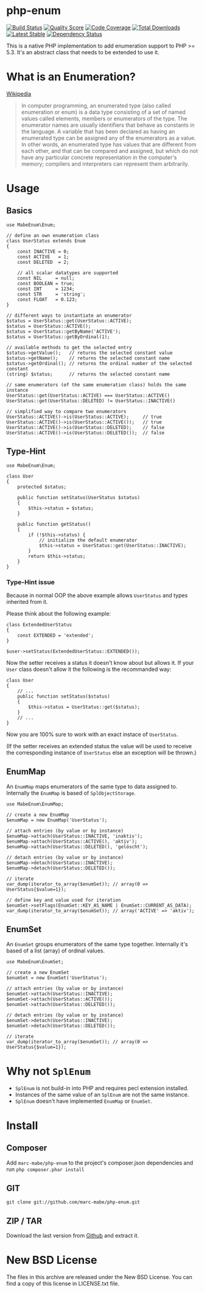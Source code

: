 # php-enum
[![Build Status](https://secure.travis-ci.org/marc-mabe/php-enum.png?branch=master)](http://travis-ci.org/marc-mabe/php-enum)
[![Quality Score](https://scrutinizer-ci.com/g/marc-mabe/php-enum/badges/quality-score.png?s=7dfddb19a12314ecc5f05eeb2b297bdde3ad2623)](https://scrutinizer-ci.com/g/marc-mabe/php-enum/)
[![Code Coverage](https://scrutinizer-ci.com/g/marc-mabe/php-enum/badges/coverage.png?s=8442d532fad964fd3d8afe493ac2d0d65162306a)](https://scrutinizer-ci.com/g/marc-mabe/php-enum/)
[![Total Downloads](https://poser.pugx.org/marc-mabe/php-enum/downloads.png)](https://packagist.org/packages/marc-mabe/php-enum)
[![Latest Stable](https://poser.pugx.org/marc-mabe/php-enum/v/stable.png)](https://packagist.org/packages/marc-mabe/php-enum)
[![Dependency Status](https://www.versioneye.com/php/marc-mabe:php-enum/dev-master/badge.png)](https://www.versioneye.com/php/marc-mabe:php-enum/dev-master)

This is a native PHP implementation to add enumeration support to PHP >= 5.3.
It's an abstract class that needs to be extended to use it.


# What is an Enumeration?

[Wikipedia](http://wikipedia.org/wiki/Enumerated_type)
> In computer programming, an enumerated type (also called enumeration or enum)
> is a data type consisting of a set of named values called elements, members
> or enumerators of the type. The enumerator names are usually identifiers that
> behave as constants in the language. A variable that has been declared as
> having an enumerated type can be assigned any of the enumerators as a value.
> In other words, an enumerated type has values that are different from each
> other, and that can be compared and assigned, but which do not have any
> particular concrete representation in the computer's memory; compilers and
> interpreters can represent them arbitrarily.


# Usage

## Basics

    use MabeEnum\Enum;

    // define an own enumeration class
    class UserStatus extends Enum
    {
        const INACTIVE = 0;
        const ACTIVE   = 1;
        const DELETED  = 2;

        // all scalar datatypes are supported
        const NIL     = null;
        const BOOLEAN = true;
        const INT     = 1234;
        const STR     = 'string';
        const FLOAT   = 0.123;
    }
    
    // different ways to instantiate an enumerator
    $status = UserStatus::get(UserStatus::ACTIVE);
    $status = UserStatus::ACTIVE();
    $status = UserStatus::getByName('ACTIVE');
    $status = UserStatus::getByOrdinal(1);
    
    // available methods to get the selected entry
    $status->getValue();   // returns the selected constant value
    $status->getName();    // returns the selected constant name
    $status->getOrdinal(); // returns the ordinal number of the selected constant
    (string) $status;      // returns the selected constant name
    
    // same enumerators (of the same enumeration class) holds the same instance
    UserStatus::get(UserStatus::ACTIVE) === UserStatus::ACTIVE()
    UserStatus::get(UserStatus::DELETED) != UserStatus::INACTIVE()

    // simplified way to compare two enumerators
    UserStatus::ACTIVE()->is(UserStatus::ACTIVE);     // true
    UserStatus::ACTIVE()->is(UserStatus::ACTIVE());   // true
    UserStatus::ACTIVE()->is(UserStatus::DELETED);    // false
    UserStatus::ACTIVE()->is(UserStatus::DELETED());  // false


## Type-Hint
    
    use MabeEnum\Enum;

    class User
    {
        protected $status;
    
        public function setStatus(UserStatus $status)
        {
            $this->status = $status;
        }
    
        public function getStatus()
        {
            if (!$this->status) {
                // initialize the default enumerator
                $this->status = UserStatus::get(UserStatus::INACTIVE);
            }
            return $this->status;
        }
    }

### Type-Hint issue

Because in normal OOP the above example allows `UserStatus` and types inherited from it.

Please think about the following example:

    class ExtendedUserStatus
    {
        const EXTENDED = 'extended';
    }

    $user->setStatus(ExtendedUserStatus::EXTENDED());

Now the setter receives a status it doesn't know about but allows it.
If your `User` class doesn't allow it the following is the recommanded way:

    class User
    {
        // ...
        public function setStatus($status)
        {
            $this->status = UserStatus::get($status);
        }
        // ...
    }

Now you are 100% sure to work with an exact instace of `UserStatus`.

(If the setter receives an extended status the value will be used to receive the
corresponding instance of `UserStatus` else an exception will be thrown.)

## EnumMap

An ```EnumMap``` maps enumerators of the same type to data assigned to.
Internally the ```EnumMap``` is based of ```SplObjectStorage```.

    use MabeEnum\EnumMap;

    // create a new EnumMap
    $enumMap = new EnumMap('UserStatus');

    // attach entries (by value or by instance)
    $enumMap->attach(UserStatus::INACTIVE, 'inaktiv');
    $enumMap->attach(UserStatus::ACTIVE(), 'aktiv');
    $enumMap->attach(UserStatus::DELETED(), 'gelöscht');
    
    // detach entries (by value or by instance)
    $enumMap->detach(UserStatus::INACTIVE);
    $enumMap->detach(UserStatus::DELETED());
    
    // iterate
    var_dump(iterator_to_array($enumSet)); // array(0 => UserStatus{$value=1});

    // define key and value used for iteration
    $enumSet->setFlags(EnumSet::KEY_AS_NAME | EnumSet::CURRENT_AS_DATA);
    var_dump(iterator_to_array($enumSet)); // array('ACTIVE' => 'aktiv');


## EnumSet

An ```EnumSet``` groups enumerators of the same type together.
Internally it's based of a list (array) of ordinal values.

    use MabeEnum\EnumSet;

    // create a new EnumSet
    $enumSet = new EnumSet('UserStatus');

    // attach entries (by value or by instance)
    $enumSet->attach(UserStatus::INACTIVE);
    $enumSet->attach(UserStatus::ACTIVE());
    $enumSet->attach(UserStatus::DELETED());
    
    // detach entries (by value or by instance)
    $enumSet->detach(UserStatus::INACTIVE);
    $enumSet->detach(UserStatus::DELETED());
    
    // iterate
    var_dump(iterator_to_array($enumSet)); // array(0 => UserStatus{$value=1});


# Why not ```SplEnum```

* ```SplEnum``` is not build-in into PHP and requires pecl extension installed.
* Instances of the same value of an ```SplEnum``` are not the same instance.
* ```SplEnum``` doesn't have implemented ```EnumMap``` or ```EnumSet```.


# Install

## Composer

Add ```marc-mabe/php-enum``` to the project's composer.json dependencies and run
```php composer.phar install```

## GIT

```git clone git://github.com/marc-mabe/php-enum.git```

## ZIP / TAR

Download the last version from [Github](https://github.com/marc-mabe/php-enum/tags)
and extract it.


# New BSD License

The files in this archive are released under the New BSD License.
You can find a copy of this license in LICENSE.txt file.
